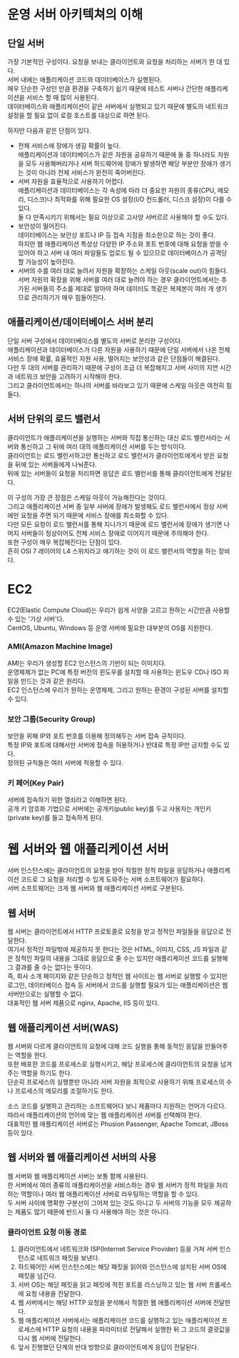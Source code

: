 # 운영 서버 아키텍쳐의 이해

## 단일 서버

가장 기본적인 구성이다. 요청을 보내는 클라이언트와 요청을 처리하는 서버가 한 대 있다.  
서버 내에는 애플리케이션 코드와 데이터베이스가 실행된다.  
매우 단순한 구성인 만큼 환경을 구축하기 쉽기 때문에 테스트 서버나 간단한 애플리케이션을 서비스 할 때 많이 사용된다.  
데이터베이스와 애플리케이션이 같은 서버에서 실행되고 있기 때문에 별도의 네트워크 설정을 할 필요 없이 로컬 호스트를 대상으로 하면 된다.

하지만 다음과 같은 단점이 있다.

- 전체 서비스에 장애가 생길 확률이 높다.  
  애플리케이션과 데이터베이스가 같은 자원을 공유하기 때문에 둘 중 하나라도 자원을 모두 사용해버리거나 서버 하드웨어에 장애가 발생하면 해당 부분만 장애가 생기는 것이 아니라 전체 서비스가 완전히 죽어버린다.
- 서버 자원을 효율적으로 사용하기 어렵다.  
  애플리케이션과 데이터베이스는 각 속성에 따라 더 중요한 자원의 종류(CPU, 메모리, 디스크)나 최적화를 위해 필요한 OS 설정(I/O 컨드롤러, 디스크 설정)이 다를 수 있다.  
  둘 다 만족시키기 위해서는 필요 이상으로 고사양 서버르르 사용해야 할 수도 있다.
- 보안성이 떨어진다.  
  데이터베이스는 보안상 포트나 IP 등 접속 지점을 최소한으로 하는 것이 좋다.  
  하지만 웹 애플리케이션 특성상 다양한 IP 주소와 포트 번호에 대해 요청을 받을 수 있어야 하고 서버 내 여러 파일들도 업로드 될 수 있으므로 데이터베이스가 공격당할 가능성이 높아진다.
- 서버의 수를 여러 대로 늘려서 자원을 확장하는 스케일 아웃(scale out)이 힘들다.  
  서버 자원의 확장을 위해 서버를 여러 대로 늘려야 하는 경우 클라이언트에서는 추가된 서버들의 주소를 제대로 알아야 하며 데이터도 똑같은 복제본이 여러 개 생기므로 관리하기가 매우 힘들어진다.

## 애플리케이션/데이터베이스 서버 분리

단일 서버 구성에서 데이터베이스를 별도의 서버로 분리한 구성이다.  
애플리케이션과 데이터베이스가 다른 자원을 사용하기 때문에 단일 서버에서 나온 전체 서비스 장애 확률, 효율적인 자원 사용, 떨어지는 보안성과 같은 단점들이 해결된다.  
다만 두 대의 서버를 관리하기 때문에 구성이 조금 더 복잡해지고 서버 사이의 지연 시간과 네트워크 보안을 고려하기 시작해야 한다.  
그리고 클라이언트에서는 하나의 서버를 바라보고 있기 때문에 스케일 아웃은 여전히 힘들다.

## 서버 단위의 로드 밸런서

클라이언트가 애플리케이션을 실행하는 서버와 직접 통신하는 대신 로드 밸런서라는 서버와 통신하고 그 뒤에 여러 대의 애플리케이션 서버를 두는 방식이다.  
클라이언트는 로드 밸런서하고만 통신하고 로드 밸런서가 클라이언트에게서 받은 요청을 뒤에 있는 서버들에게 나눠준다.  
뒤에 있는 서버들이 요청을 처리하면 응답은 로드 밸런서를 통해 클라이언트에게 전달된다.

이 구성의 가장 큰 장점은 스케일 아웃이 가능해진다는 것이다.  
그리고 애플리케이션 서버 중 일부 서버에 장애가 발생해도 로드 밸런서에서 정상 서버에만 요청을 주면 되기 때문에 서비스 장애를 최소화할 수 있다.  
다만 모든 요청이 로드 밸런서를 통해 지나가기 때문에 로드 밸런서에 장애가 생기면 나머지 서버들이 정상이어도 전체 서비스 장애로 이어지기 때문에 주의해야 한다.  
또한 구성이 매우 복잡해진다는 단점이 있다.  
흔히 OSI 7 레이어의 L4 스위치라고 얘기하는 것이 이 로드 밸런서의 역할을 하는 장비다.

# EC2

EC2(Elastic Compute Cloud)는 우리가 쉽게 사양을 고르고 원하는 시간만큼 사용할 수 있는 '가상 서버'다.  
CentOS, Ubuntu, Windows 등 운영 서버에 필요한 대부분의 OS를 지원한다.  

### AMI(Amazon Machine Image)
AMI는 우리가 생성할 EC2 인스턴스의 기반이 되는 이미지다.  
운영체제가 없는 PC에 특정 버전의 윈도우를 설치할 때 사용하는 윈도우 CD나 ISO 파일을 만드는 것과 같은 원리다.  
EC2 인스턴스에 우리가 원하는 운영체제, 그리고 원하는 환경이 구성된 서버를 설치할 수 있다.

### 보안 그룹(Security Group)
보안을 위해 IP와 포트 번호를 이용해 정의해두는 서버 접속 규칙이다.  
특정 IP와 포트에 대해서만 서버에 접속을 허용하거나 반대로 특정 IP만 금지할 수도 있다.  
정의된 규칙들은 여러 서버에 적용할 수 있다.

### 키 페어(Key Pair)
서버에 접속하기 위한 열쇠라고 이해하면 된다.  
공개 키 암호화 기법으로 서버에는 공개키(public key)를 두고 사용자는 개인키(private key)를 들고 접속하게 된다.

# 웹 서버와 웹 애플리케이션 서버
서버 인스턴스에는 클라이언트의 요청을 받아 적절한 정적 파일을 응답하거나 애플리케이션 코드로 그 요청을 처리할 수 있게 도와주는 서버 소프트웨어가 필요하다.  
서버 소프트웨어는 크게 웹 서버와 웹 애플리케이션 서버로 구분된다.

## 웹 서버
웹 서버는 클라이언트에서 HTTP 프로토콜로 요청을 받고 정적인 파일들을 응답으로 전달한다.  
여기서 정적인 파일밖에 제공하지 못 한다는 것은 HTML, 이미지, CSS, JS 파일과 같은 정적인 파일의 내용을 그대로 응답으로 줄 수는 있지만 애플리케이션 코드를 실행해 그 결과를 줄 수는 없다는 뜻이다.  
즉, 회사 소개 페이지와 같은 단순하고 정적인 웹 사이트는 웹 서버로 실행할 수 있지만 로그인, 데이터베이스 접속 등 서버에서 코드를 실행할 필요가 있는 애플리케이션은 웹 서버만으로는 실행할 수 없다.  
대표적인 웹 서버 제품으로 nginx, Apache, IIS 등이 있다.

## 웹 애플리케이션 서버(WAS)
웹 서버와 다르게 클라이언트의 요청에 대해 코드 실행을 통해 동적인 응답을 만들어주는 역할을 한다.  
또한 배포한 코드를 프로세스로 실행시키고, 해당 프로세스에 클라이언트의 요청을 넘겨주는 역할을 하기도 한다.  
단순히 프로세스의 실행뿐만 아니라 서버 자원을 최적으로 사용하기 위해 프로세스의 수나 프로세스의 메모리를 조절하기도 한다.  

소스 코드를 실행하고 관리하는 소프트웨어다 보니 제품마다 지원하는 언어가 다르다.  
따라서 애플리케이션의 언어에 맞는 웹 애플리케이션 서버를 선택해야 한다.  
대표적인 웹 애플리케이션 서버로는 Phusion Passenger, Apache Tomcat, JBoss 등이 있다.

## 웹 서버와 웹 애플리케이션 서버의 사용
웹 서버와 웹 애플리케이션 서버는 보통 함께 사용된다.  
한 서버에서 여러 종류의 애플리케이션을 서비스하는 경우 웹 서버가 정적 파일을 처리하는 역할이나 여러 웹 애플리케이션 서버로 라우팅하는 역할을 할 수 있다.  
두 서버 사이에 명확한 구분선이 그어져 있는 것도 아니고 두 서버의 기능을 모두 제공하는 제품도 많기 때문에 반드시 둘 다 사용해야 하는 것은 아니다.  

### 클라이언트 요청 이동 경로
1. 클라이언트에서 네트워크와 ISP(Internet Service Provider) 등을 거쳐 서버 인스턴스로 네트워크 패킷을 보낸다.
2. 하드웨어인 서버 인스턴스에는 해당 패킷을 읽어와 인스턴스에 설치된 서버 OS에 패킷을 넘긴다.
3. 서버 OS는 해당 패킷을 읽고 패킷에 적힌 포트를 리스닝하고 있는 웹 서버 프롤세스에 요청 내용을 전달한다.
4. 웹 서버에서는 해당 HTTP 요청을 분석해서 적절한 웹 애플리케이션 서버에 전달한다.
5. 웹 애플리케이션 서버에서는 애플리케이션 코드를 실행하고 있는 애플리케이션 프로세스에 HTTP 요청의 내용을 파라미터로 전달해서 실행한 뒤 그 코드의 결괏값을 다시 웹 서버에 전달한다.
6. 앞서 진행했던 단계의 반대 방향으로 클라이언트에게 응답이 전달된다.